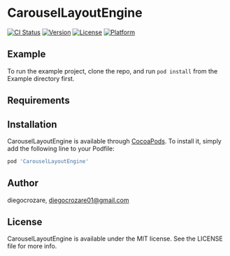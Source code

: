 # CarouselLayoutEngine

[![CI Status](https://img.shields.io/travis/diegocrozare/CarouselLayoutEngine.svg?style=flat)](https://travis-ci.org/diegocrozare/CarouselLayoutEngine)
[![Version](https://img.shields.io/cocoapods/v/CarouselLayoutEngine.svg?style=flat)](https://cocoapods.org/pods/CarouselLayoutEngine)
[![License](https://img.shields.io/cocoapods/l/CarouselLayoutEngine.svg?style=flat)](https://cocoapods.org/pods/CarouselLayoutEngine)
[![Platform](https://img.shields.io/cocoapods/p/CarouselLayoutEngine.svg?style=flat)](https://cocoapods.org/pods/CarouselLayoutEngine)

## Example

To run the example project, clone the repo, and run `pod install` from the Example directory first.

## Requirements

## Installation

CarouselLayoutEngine is available through [CocoaPods](https://cocoapods.org). To install
it, simply add the following line to your Podfile:

```ruby
pod 'CarouselLayoutEngine'
```

## Author

diegocrozare, diegocrozare01@gmail.com

## License

CarouselLayoutEngine is available under the MIT license. See the LICENSE file for more info.
